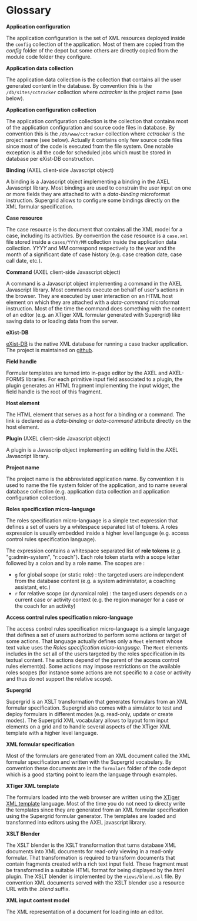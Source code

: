 # Glossary

**Application configuration**

The application configuration is the set of XML resources deployed inside the `config` collection of the application. Most of them are copied from the *config* folder of the depot but some others are directly copied from the module code folder they configure.

**Application data collection**

The application data collection is the collection that contains all the user generated content in the database. By convention this is the `/db/sites/cctracker` collection where *cctracker* is the project name (see below).

**Application configuration collection**

The application configuration collection is the collection that contains most of the application configuration and source code files in database. By convention this is the `/db/www/cctracker` collection where *cctracker* is the project name (see below). Actually it contains only few source code files since most of the code is executed from the file system. One notable exception is all the code for scheduled jobs which must be stored in database per eXist-DB construction.

**Binding** (AXEL client-side Javascript object)

A binding is a Javascript object implementing a binding in the AXEL Javascript library. Most bindings are used to constrain the user input on one or more fields they are attached to with a *data-binding* microformat instruction. Supergrid allows to configure some bindings directly on the XML formular specification.

**Case resource**

The case resource is the document that contains all the XML model for a case, including its activities. By convention the case resource is a `case.xml` file stored inside a `cases/YYYY/MM` collection inside the application data collection. *YYYY* and *MM* correspond respectively to the year and the month of a significant date of case history (e.g. case creation date, case call date, etc.). 

**Command** (AXEL client-side Javascript object)

A command is a Javascript object implementing a command in the AXEL Javascript library. Most commands execute on behalf of user's actions in the browser. They are executed by user interaction on an HTML host element on which they are attached with a *data-command* microformat instruction. Most of the time the command does something with the content of an editor (e.g. an XTiger XML formular generated with Supergrid) like saving data to or loading data from the server.

**eXist-DB**

[eXist-DB](http://exist-db.org) is the native XML database for running a case tracker application. The project is maintained on [github](https://github.com/exist-db/exist/).

**Field handle**

Formular templates are turned into in-page editor by the AXEL and AXEL-FORMS libraries. For each primitive input field associated to a plugin, the plugin generates an HTML fragment implementing the input widget, the field handle is the root of this fragment.

**Host element**

The HTML element that serves as a host for a binding or a command. The link is declared as a *data-binding* or *data-command* attribute directly on the host element.

**Plugin** (AXEL client-side Javascript object)

A plugin is a Javascrip object implementing an editing field in the AXEL Javascript library.

**Project name**

The project name is the abbreviated application name. By convention it is used to name the file system folder of the application, and to name several database collection (e.g. application data collection and application configuration collection).

**Roles specification micro-language**

The roles specification micro-language is a simple text expression that defines a set of users by a whitespace separated list of tokens. A roles expression is usually embedded inside a higher level language (e.g. access control rules specification language).

The expression contains a whitespace separated list of **role tokens** (e.g. "g:admin-system", "r:coach"). Each role token starts with a scope letter followed by a colon and by a role name. The scopes are :

* `g` for global scope (or static role) : the targeted users are independent from the database content (e.g. a system administator, a coaching assistant, etc.)
* `r` for relative scope (or dynamical role) : the targed users depends on a current case or activity context (e.g. the region manager for a case or the coach for an activity)

**Access control rules specification micro-language**

The access control rules specification micro-language is a simple language that defines a set of users authorized to perform some actions or target of some actions. That language actually defines only a `Meet` element whose text value uses the *Roles specification micro-language*. The `Meet` elements includes in the set all of the users targeted by the roles specification in its textual content. The actions depend of the parent of the access control rules element(s). Some actions may impose restrictions on the available roles scopes (for instance some actions are not specific to a case or activity and thus do not support the relative scope).

**Supergrid**

Supergrid is an XSLT transformation that generates formulars from an XML formular specification. Supergrid also comes with a simulator to test and deploy formulars in different modes (e.g. read-only, update or create modes). The Supergrid XML vocabulary allows to layout form input elements on a grid and to handle several aspects of the XTiger XML template with a higher level language.

**XML formular specification**

Most of the formulars are generated from an XML document called the XML formular specification and written with the Supergrid vocabulary. By convention these documents are in the `formulars` folder of the code depot which is a good starting point to learn the language through examples.

**XTiger XML template**

The formulars loaded into the web browser are written using the [XTiger XML template](http://ssire.github.io/xtiger-xml-spec/) language. Most of the time you do not need to directy write the templates since they are generated from an XML formular specification using the Supergrid formular generator. The templates are loaded and transformed into editors using the AXEL javascript library.

**XSLT Blender**

The XSLT blender is the XSLT transformation that turns database XML documents into XML documents for read-only viewing in a read-only formular. That transformation is required to transform documents that contain fragments created with a rich text input field. These fragment must be transformed in a suitable HTML format for being displayed by the *html* plugin. The XSLT blender is implemented by the `views/blend.xsl` file. By convention XML documents served with the XSLT blender use a resource URL with the *.blend* suffix.

**XML input content model**

The XML representation of a document for loading into an editor.


